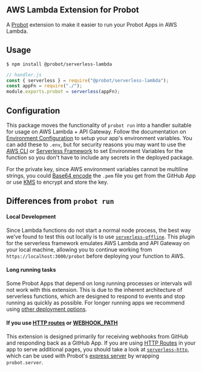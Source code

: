 ## AWS Lambda Extension for Probot

A [Probot](https://github.com/probot/probot) extension to make it easier to run your Probot Apps in AWS Lambda.

## Usage

```shell
$ npm install @probot/serverless-lambda
```

```javascript
// handler.js
const { serverless } = require("@probot/serverless-lambda");
const appFn = require("./");
module.exports.probot = serverless(appFn);
```

## Configuration

This package moves the functionality of `probot run` into a handler suitable for usage on AWS Lambda + API Gateway. Follow the documentation on [Environment Configuration](https://probot.github.io/docs/configuration/) to setup your app's environment variables. You can add these to `.env`, but for security reasons you may want to use the [AWS CLI](https://aws.amazon.com/cli/) or [Serverless Framework](https://github.com/serverless/serverless) to set Environment Variables for the function so you don't have to include any secrets in the deployed package.

For the private key, since AWS environment variables cannot be multiline strings, you could [Base64 encode](https://nodejs.org/api/buffer.html#buffer_buffers_and_character_encodings) the `.pem` file you get from the GitHub App or use [KMS](https://aws.amazon.com/kms/) to encrypt and store the key.

## Differences from `probot run`

#### Local Development

Since Lambda functions do not start a normal node process, the best way we've found to test this out locally is to use [`serverless-offline`](https://github.com/dherault/serverless-offline). This plugin for the serverless framework emulates AWS Lambda and API Gateway on your local machine, allowing you to continue working from `https://localhost:3000/probot` before deploying your function to AWS.

#### Long running tasks

Some Probot Apps that depend on long running processes or intervals will not work with this extension. This is due to the inherent architecture of serverless functions, which are designed to respond to events and stop running as quickly as possible. For longer running apps we recommend using [other deployment options](https://probot.github.io/docs/deployment).

#### If you use [HTTP routes](https://probot.github.io/docs/http/) or [WEBHOOK_PATH](https://probot.github.io/docs/configuration/)

This extension is designed primarily for receiving webhooks from GitHub and responding back as a GitHub App. If you are using [HTTP Routes](https://probot.github.io/docs/http/) in your app to serve additional pages, you should take a look at [`serverless-http`](https://github.com/dougmoscrop/serverless-http), which can be used with Probot's [express server](https://github.com/probot/probot/blob/master/src/server.ts) by wrapping `probot.server`.
